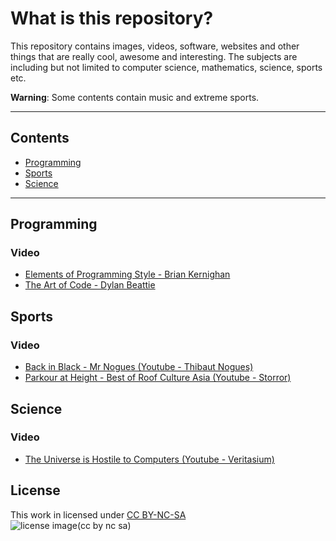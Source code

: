 # What is this repository?

This repository contains images, videos, software, websites and other
things that are really cool, awesome and interesting. The subjects are
including but not limited to computer science, mathematics, science,
sports etc.

**Warning**: Some contents contain music and extreme sports.

***

## Contents 

- [Programming](#programming)
- [Sports](#sports)
- [Science](#science)
 
***

## Programming

### Video

- [Elements of Programming Style - Brian Kernighan](https://www.youtube.com/watch?v=8SUkrR7ZfTA)
- [The Art of Code - Dylan Beattie](https://www.youtube.com/watch?v=6avJHaC3C2U)

## Sports

### Video

- [Back in Black - Mr Nogues (Youtube - Thibaut Nogues)](https://www.youtube.com/watch?v=tjGPcFmks70)
- [Parkour at Height - Best of Roof Culture Asia (Youtube - Storror)](https://www.youtube.com/watch?v=QHqAVaQqQWQ)

## Science

### Video

- [The Universe is Hostile to Computers (Youtube - Veritasium)](https://www.youtube.com/watch?v=AaZ_RSt0KP8)

## License

This work in licensed under [CC BY-NC-SA](https://creativecommons.org/licenses/by-nc-sa/4.0/)  
![license image(cc by nc sa)](http://mirrors.creativecommons.org/presskit/buttons/88x31/png/by-nc-sa.png)
